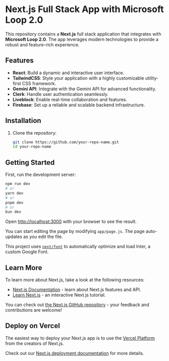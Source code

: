 
# Next.js Full Stack App with Microsoft Loop 2.0

This repository contains a **Next.js** full stack application that integrates with **Microsoft Loop 2.0**. The app leverages modern technologies to provide a robust and feature-rich experience.

## Features

- **React**: Build a dynamic and interactive user interface.
- **TailwindCSS**: Style your application with a highly customizable utility-first CSS framework.
- **Gemini API**: Integrate with the Gemini API for advanced functionality.
- **Clerk**: Handle user authentication seamlessly.
- **Liveblock**: Enable real-time collaboration and features.
- **Firebase**: Set up a reliable and scalable backend infrastructure.

## Installation

1. Clone the repository:
   ```bash
   git clone https://github.com/your-repo-name.git
   cd your-repo-name


## Getting Started

First, run the development server:

```bash
npm run dev
# or
yarn dev
# or
pnpm dev
# or
bun dev
```

Open [http://localhost:3000](http://localhost:3000) with your browser to see the result.

You can start editing the page by modifying `app/page.js`. The page auto-updates as you edit the file.

This project uses [`next/font`](https://nextjs.org/docs/basic-features/font-optimization) to automatically optimize and load Inter, a custom Google Font.

## Learn More

To learn more about Next.js, take a look at the following resources:

- [Next.js Documentation](https://nextjs.org/docs) - learn about Next.js features and API.
- [Learn Next.js](https://nextjs.org/learn) - an interactive Next.js tutorial.

You can check out [the Next.js GitHub repository](https://github.com/vercel/next.js/) - your feedback and contributions are welcome!

## Deploy on Vercel

The easiest way to deploy your Next.js app is to use the [Vercel Platform](https://vercel.com/new?utm_medium=default-template&filter=next.js&utm_source=create-next-app&utm_campaign=create-next-app-readme) from the creators of Next.js.

Check out our [Next.js deployment documentation](https://nextjs.org/docs/deployment) for more details.
